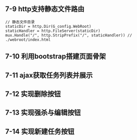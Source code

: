 ## 7-9 http支持静态文件路由
```
// 静态文件目录
staticDir = http.Dir(G_config.WebRoot)
staticHandler = http.FileServer(staticDir)
mux.Handle("/", http.StripPrefix("/", staticHandler)) // ./webroot/index.html

```

## 7-10 利用bootstrap搭建页面骨架


## 7-11 ajax获取任务列表并展示

## 7-12 实现删除按钮

## 7-13 实现强杀与编辑按钮


## 7-14 实现新建任务按钮
